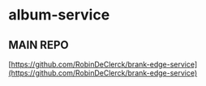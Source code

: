 # album-service

## MAIN REPO
[https://github.com/RobinDeClerck/brank-edge-service](https://github.com/RobinDeClerck/brank-edge-service)

